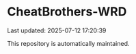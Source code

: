 # CheatBrothers-WRD

Last updated: 2025-07-12 17:20:39

This repository is automatically maintained.
